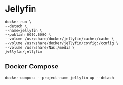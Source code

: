 # Jellyfin

```
docker run \
--detach \
--name=jellyfin \
--publish 8096:8096 \
--volume /usr/share/docker/jellyfin/cache:/cache \
--volume /usr/share/docker/jellyfin/config:/config \
--volume /usr/share/Nas:/media \
jellyfin/jellyfin
```

## Docker Compose

```
docker-compose --project-name jellyfin up --detach
```

